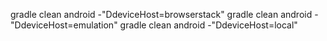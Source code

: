 gradle clean android -"DdeviceHost=browserstack"
gradle clean android -"DdeviceHost=emulation"
gradle clean android -"DdeviceHost=local"
